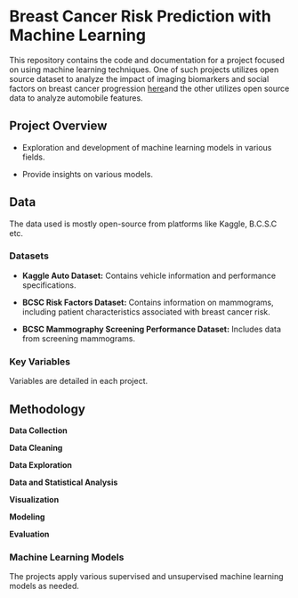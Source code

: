 # Breast Cancer Risk Prediction with Machine Learning

This repository contains the code and documentation for a project focused on  using machine learning techniques. One of such projects utilizes open source dataset to analyze the impact of imaging biomarkers and social factors on breast cancer progression [here](https://github.com/Bayowar/M.L/blob/ff24c611b14739aac6ef2e8aa645c468ecb8144a/BayowaOnabajo_Final_Codebook%20(2).md)and the other utilizes open source data to analyze automobile features.

## Project Overview

* Exploration and development of machine learning models in various fields.
   
* Provide insights on various models. 

## Data

The data used is mostly open-source from platforms like Kaggle, B.C.S.C etc. 

### Datasets

* **Kaggle Auto Dataset:** Contains vehicle information and performance specifications.

* **BCSC Risk Factors Dataset:** Contains information on mammograms, including patient characteristics associated with breast cancer risk. 
   
* **BCSC Mammography Screening Performance Dataset:** Includes data from screening mammograms. 

### Key Variables

Variables are detailed in each project.


## Methodology

   
  **Data Collection**
   
  **Data Cleaning**
   
  **Data Exploration**

  **Data and Statistical Analysis**

  **Visualization**
   
  **Modeling**
   
 **Evaluation**
   

### Machine Learning Models

The projects  apply various supervised and unsupervised machine learning models as needed.

